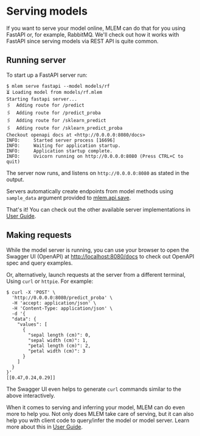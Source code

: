 # Serving models

If you want to serve your model online, MLEM can do that for you using FastAPI
or, for example, RabbitMQ. We'll check out how it works with FastAPI since
serving models via REST API is quite common.

## Running server

To start up a FastAPI server run:

```cli
$ mlem serve fastapi --model models/rf
⏳️ Loading model from models/rf.mlem
Starting fastapi server...
🖇️  Adding route for /predict
🖇️  Adding route for /predict_proba
🖇️  Adding route for /sklearn_predict
🖇️  Adding route for /sklearn_predict_proba
Checkout openapi docs at <http://0.0.0.0:8080/docs>
INFO:     Started server process [16696]
INFO:     Waiting for application startup.
INFO:     Application startup complete.
INFO:     Uvicorn running on http://0.0.0.0:8080 (Press CTRL+C to quit)
```

The server now runs, and listens on `http://0.0.0.0:8080` as stated in the
output.

Servers automatically create endpoints from model methods using `sample_data`
argument provided to [mlem.api.save](/doc/api-reference/save).

That's it! You can check out the other available server implementations in
[User Guide](/doc/user-guide/serving/).

## Making requests

While the model server is running, you can use your browser to open the Swagger
UI (OpenAPI) at [http://localhost:8080/docs](http://localhost:8080/docs) to
check out OpenAPI spec and query examples.

Or, alternatively, launch requests at the server from a different terminal,
Using `curl` or `httpie`. For example:

```cli
$ curl -X 'POST' \
  'http://0.0.0.0:8080/predict_proba' \
  -H 'accept: application/json' \
  -H 'Content-Type: application/json' \
  -d '{
  "data": {
    "values": [
      {
        "sepal length (cm)": 0,
        "sepal width (cm)": 1,
        "petal length (cm)": 2,
        "petal width (cm)": 3
      }
    ]
  }
}'
[[0.47,0.24,0.29]]
```

The Swagger UI even helps to generate `curl` commands similar to the above
interactively.

When it comes to serving and inferring your model, MLEM can do even more to help
you. Not only does MLEM take care of serving, but it can also help you with
client code to query/infer the model or model server. Learn more about this in
[User Guide](/doc/user-guide/serving/).
